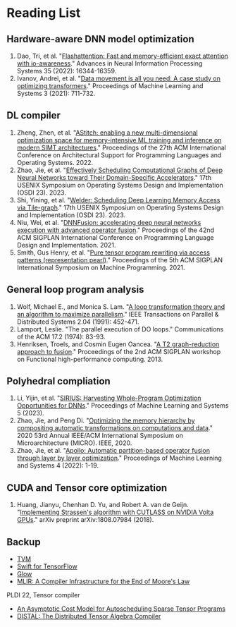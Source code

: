 # Reading List

## Hardware-aware DNN model optimization

1. Dao, Tri, et al. "[Flashattention: Fast and memory-efficient exact attention with io-awareness](https://arxiv.org/pdf/2205.14135.pdf)." Advances in Neural Information Processing Systems 35 (2022): 16344-16359.
1. Ivanov, Andrei, et al. "[Data movement is all you need: A case study on optimizing transformers](https://proceedings.mlsys.org/paper_files/paper/2021/file/bc86e95606a6392f51f95a8de106728d-Paper.pdf)." Proceedings of Machine Learning and Systems 3 (2021): 711-732.

## DL compiler

1. Zheng, Zhen, et al. "[AStitch: enabling a new multi-dimensional optimization space for memory-intensive ML training and inference on modern SIMT architectures](https://jamesthez.github.io/files/astitch-asplos22.pdf)." Proceedings of the 27th ACM International Conference on Architectural Support for Programming Languages and Operating Systems. 2022.
1. Zhao, Jie, et al. "[Effectively Scheduling Computational Graphs of Deep Neural Networks toward Their Domain-Specific Accelerators](https://www.usenix.org/system/files/osdi23-zhao.pdf)." 17th USENIX Symposium on Operating Systems Design and Implementation (OSDI 23). 2023.
1. Shi, Yining, et al. "[Welder: Scheduling Deep Learning Memory Access via Tile-graph](https://www.usenix.org/system/files/osdi23-shi.pdf)." 17th USENIX Symposium on Operating Systems Design and Implementation (OSDI 23). 2023.
1. Niu, Wei, et al. "[DNNFusion: accelerating deep neural networks execution with advanced operator fusion](https://dl.acm.org/doi/pdf/10.1145/3453483.3454083)." Proceedings of the 42nd ACM SIGPLAN International Conference on Programming Language Design and Implementation. 2021.
1. Smith, Gus Henry, et al. "[Pure tensor program rewriting via access patterns (representation pearl)](https://arxiv.org/pdf/2105.09377.pdf)." Proceedings of the 5th ACM SIGPLAN International Symposium on Machine Programming. 2021.

## General loop program analysis

1. Wolf, Michael E., and Monica S. Lam. "[A loop transformation theory and an algorithm to maximize parallelism](https://homes.luddy.indiana.edu/achauhan/Teaching/B629/2006-Fall/CourseMaterial/1991-tpds-wolf-unimodular.pdf)." IEEE Transactions on Parallel & Distributed Systems 2.04 (1991): 452-471.
1. Lamport, Leslie. "The parallel execution of DO loops." Communications of the ACM 17.2 (1974): 83-93.
1. Henriksen, Troels, and Cosmin Eugen Oancea. "[A T2 graph-reduction approach to fusion](https://citeseerx.ist.psu.edu/document?repid=rep1&type=pdf&doi=9540f4e66b50b2347d17004eb7c61e066edebf95)." Proceedings of the 2nd ACM SIGPLAN workshop on Functional high-performance computing. 2013.

## Polyhedral compliation

1. Li, Yijin, et al. "[SIRIUS: Harvesting Whole-Program Optimization Opportunities for DNNs](https://proceedings.mlsys.org/paper_files/paper/2023/file/875578931a159790107a9184e39a67a4-Paper-mlsys2023.pdf)." Proceedings of Machine Learning and Systems 5 (2023).
1. Zhao, Jie, and Peng Di. "[Optimizing the memory hierarchy by compositing automatic transformations on computations and data](https://01.me/files/AKG/akg-micro20.pdf)." 2020 53rd Annual IEEE/ACM International Symposium on Microarchitecture (MICRO). IEEE, 2020.
1. Zhao, Jie, et al. "[Apollo: Automatic partition-based operator fusion through layer by layer optimization](https://proceedings.mlsys.org/paper_files/paper/2022/file/e175e8a86d28d935be4f43719651f86d-Paper.pdf)." Proceedings of Machine Learning and Systems 4 (2022): 1-19.

## CUDA and Tensor core optimization

1. Huang, Jianyu, Chenhan D. Yu, and Robert A. van de Geijn. "[Implementing Strassen's algorithm with CUTLASS on NVIDIA Volta GPUs](https://arxiv.org/pdf/1808.07984.pdf)." arXiv preprint arXiv:1808.07984 (2018).

## Backup

- [TVM](rendered/TVM.pdf)
- [Swift for TensorFlow](rendered/swift_for_tensorflow.pdf)
- [Glow](rendered/Glow.pdf)
- [MLIR: A Compiler Infrastructure for the End of Moore's Law](https://arxiv.org/abs/2002.11054)


PLDI 22, Tensor compiler

- [An Asymptotic Cost Model for Autoscheduling Sparse Tensor Programs](https://arxiv.org/pdf/2111.14947.pdf)
- [DISTAL: The Distributed Tensor Algebra Compiler](https://arxiv.org/pdf/2203.08069.pdf)